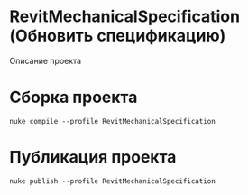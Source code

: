 # RevitMechanicalSpecification (Обновить спецификацию)
Описание проекта 

# Сборка проекта
```
nuke compile --profile RevitMechanicalSpecification
```

# Публикация проекта
```
nuke publish --profile RevitMechanicalSpecification
```
